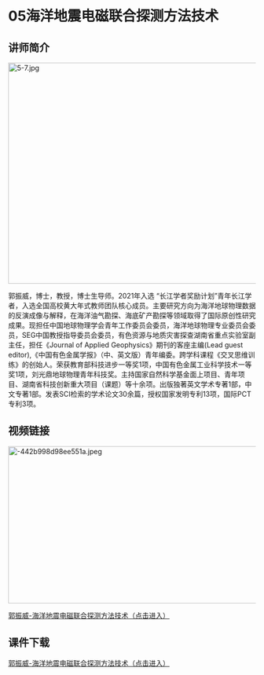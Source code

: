 #  05海洋地震电磁联合探测方法技术
## 讲师简介


<html>
<head> 
<meta charset="utf-8"> 
</head>
<body>
  

<p><img src="https://z4a.net/images/2023/08/28/5-7.md.jpg" alt="5-7.jpg" border="0"  width="600" height="450" </p>                  

</body>
</html> 



郭振威，博士，教授，博士生导师。2021年入选 “长江学者奖励计划”青年长江学者，入选全国高校黄大年式教师团队核心成员。主要研究方向为海洋地球物理数据的反演成像与解释，在海洋油气勘探、海底矿产勘探等领域取得了国际原创性研究成果。现担任中国地球物理学会青年工作委员会委员，海洋地球物理专业委员会委员，SEG中国教授指导委员会委员，有色资源与地质灾害探查湖南省重点实验室副主任，担任《Journal of Applied Geophysics》期刊的客座主编(Lead guest editor),《中国有色金属学报》（中、英文版）青年编委。跨学科课程《交叉思维训练》的创始人。荣获教育部科技进步一等奖1项，中国有色金属工业科学技术一等奖1项，刘光鼎地球物理青年科技奖。主持国家自然科学基金面上项目、青年项目、湖南省科技创新重大项目（课题）等十余项。出版独著英文学术专著1部，中文专著1部。发表SCI检索的学术论文30余篇，授权国家发明专利13项，国际PCT专利3项。






## 视频链接

<img src="https://s1.imagehub.cc/images/2023/08/28/-442b998d98ee551a.jpeg" alt="-442b998d98ee551a.jpeg" border="0" width="550" height="320"/>

[郭振威-海洋地震电磁联合探测方法技术（点击进入）](https://www.bilibili.com/video/BV1yF411C7yx/?share_source=copy_web)

## 课件下载

[郭振威-海洋地震电磁联合探测方法技术（点击进入）](https://916aedf0-2a44-4742-b053-7e90f7fc828d.filesusr.com/ugd/478d0c_9981d93bf56f422ebcb1edaaf5c5466a.pdf)
